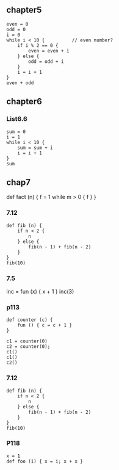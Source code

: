 ## chapter5

```
even = 0
odd = 0
i = 0
while i < 10 {          // even number?
    if i % 2 == 0 {
        even = even + i
    } else {
        odd = odd + i
    }
    i = i + 1
}
even + odd
```

## chapter6

### List6.6

```
sum = 0
i = 1
while i < 10 {
    sum = sum + i
    i = i + 1
}
sum
```

## chap7

def fact (n) {
    f = 1
    while m > 0 {
    f
    }
}

### 7.12

```
def fib (n) {
    if n < 2 {
        n
    } else {
        fib(n - 1) + fib(n - 2)
    }
}
fib(10)
```

### 7.5

inc = fun (x) { x + 1 }
inc(3)

### p113

```
def counter (c) {
    fun () { c = c + 1 }
}

c1 = counter(0)
c2 = counter(0);
c1()
c1()
c2()
```

### 7.12

```
def fib (n) {
    if n < 2 {
        n
    } else {
        fib(n - 1) + fib(n - 2)
    }
}
fib(10)
```
### P118

```
x = 1
def foo (i) { x = i; x + x }
```

